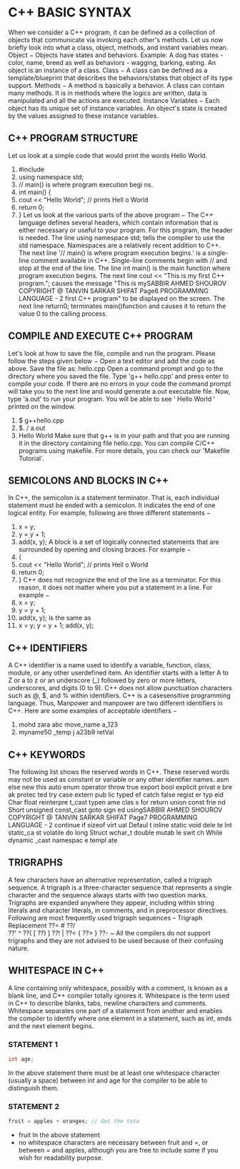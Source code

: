 # C++ BASIC SYNTAX
When we consider a C++ program, it can be defined as a collection of objects that communicate via invoking each other's methods. Let us now briefly look into what a class, object, methods, and instant variables mean.
Object − Objects have states and
behaviors. Example: A dog has states -
color, name, breed as well as behaviors -
wagging, barking, eating. An object is an
instance of a class.
Class − A class can be defined as a
template/blueprint that describes the
behaviors/states that object of its type
support.
Methods − A method is basically a
behavior. A class can contain many
methods. It is in methods where the logics
are written, data is manipulated and all the
actions are executed.
Instance Variables − Each object has its
unique set of instance variables. An
object's state is created by the values
assigned to these instance variables.
## C++ PROGRAM STRUCTURE
Let us look at a simple code that would print the
words Hello World.
1. #include<iostream>
2. using namespace std;
3. // main() is where program execution begi
ns.
4. int main() {
5. cout << "Hello World"; // prints Hell
o World
6. return 0;
7. }
Let us look at the various parts of the above
program −
The C++ language defines several headers,
which contain information that is either
necessary or useful to your program. For
this program, the header <iostream> is
needed.
The line using namespace std; tells the
compiler to use the std namespace.
Namespaces are a relatively recent
addition to C++.
The next line '// main() is where program
execution begins.' is a single-line comment
available in C++. Single-line comments
begin with // and stop at the end of the
line.
The line int main() is the main function
where program execution begins.
The next line cout << "This is my first C++
program."; causes the message "This is mySABBIR AHMED SHOUROV COPYRIGHT @ TANVIN SARKAR SHIFAT
Page6
PROGRAMMING LANGUAGE - 2
first C++ program" to be displayed on the
screen.
The next line return0; terminates
main()function and causes it to return the
value 0 to the calling process.
## COMPILE AND EXECUTE C++ PROGRAM
Let's look at how to save the file, compile and run
the program. Please follow the steps given below −
Open a text editor and add the code as
above.
Save the file as: hello.cpp
Open a command prompt and go to the
directory where you saved the file.
Type 'g++ hello.cpp' and press enter to
compile your code. If there are no errors in
your code the command prompt will take
you to the next line and would generate
a.out executable file.
Now, type 'a.out' to run your program.
You will be able to see ' Hello World '
printed on the window.
1. $ g++hello.cpp
2. $. / a.out
3. Hello World
Make sure that g++ is in your path and that you are
running it in the directory containing file hello.cpp.
You can compile C/C++ programs using makefile.
For more details, you can check our 'Makefile
Tutorial'.
## SEMICOLONS AND BLOCKS IN C++
In C++, the semicolon is a statement terminator.
That is, each individual statement must be ended
with a semicolon. It indicates the end of one logical
entity.
For example, following are three different
statements −
1. x = y;
2. y = y + 1;
3. add(x, y);
A block is a set of logically connected statements
that are surrounded by opening and closing braces.
For example −
1. {
2. cout << "Hello World"; // prints Hell
o World
3. return 0;
4. }
C++ does not recognize the end of the line as a
terminator. For this reason, it does not matter
where you put a statement in a line. For example −
1. x = y;
2. y = y + 1;
3. add(x, y);
is the same as
1. x = y; y = y + 1; add(x, y);
## C++ IDENTIFIERS
A C++ identifier is a name used to identify a
variable, function, class, module, or any other userdefined item. An identifier starts with a letter A to
Z or a to z or an underscore (_) followed by zero or
more letters, underscores, and digits (0 to 9).
C++ does not allow punctuation characters such as
@, $, and % within identifiers. C++ is a casesensitive programming language. Thus, Manpower
and manpower are two different identifiers in C++.
Here are some examples of acceptable identifiers −
1. mohd zara abc move_name a_123
2. myname50 _temp j a23b9 retVal
## C++ KEYWORDS
The following list shows the reserved words in C++.
These reserved words may not be used as constant
or variable or any other identifier names.
asm else new this auto
enum operator throw true export
bool explicit privat
e
bre
ak
protec
ted
try case extern
pub
lic
typed
ef
catch false regist
er
typ
eid
Char
float reinterpre
t_cast
typen
ame
clas
s
for
return union const frie
nd
Short
unsigned const_cast goto sign
ed
usingSABBIR AHMED SHOUROV COPYRIGHT @ TANVIN SARKAR SHIFAT
Page7
PROGRAMMING LANGUAGE - 2
continue if sizeof virt
ual
Defaul
t
inline static void dele
te
Int
static_ca
st
volatile do long Struct
wchar_t double mutab
le
swit
ch
While
dynamic
_cast
namespac
e
templ
ate
## TRIGRAPHS
A few characters have an alternative
representation, called a trigraph sequence. A
trigraph is a three-character sequence that
represents a single character and the sequence
always starts with two question marks.
Trigraphs are expanded anywhere they appear,
including within string literals and character literals,
in comments, and in preprocessor directives.
Following are most frequently used trigraph
sequences –
Trigraph Replacement
??= #
??/ \
??' ^
??( [
??) ]
??! |
??< {
??> }
??- ~
All the compilers do not support trigraphs and they
are not advised to be used because of their
confusing nature.
## WHITESPACE IN C++
A line containing only whitespace, possibly with a
comment, is known as a blank line, and C++
compiler totally ignores it.
Whitespace is the term used in C++ to describe
blanks, tabs, newline characters and comments.
Whitespace separates one part of a statement from
another and enables the compiler to identify where
one element in a statement, such as int, ends and
the next element begins.
### STATEMENT 1
```cpp
int age;
```
In the above statement there must be at least one whitespace character (usually a space) between int and age for the compiler to be able to distinguish them.
### STATEMENT 2
```cpp
fruit = apples + oranges; // Get the tota
```
* fruit In the above statement 
* no whitespace characters are necessary between fruit and =, or between = and apples, although you are free to include some if you wish for readability purpose.